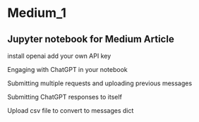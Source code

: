 # Medium_1
## Jupyter notebook for Medium Article

install openai
add your own API key

Engaging with ChatGPT in your notebook

Submitting multiple requests and uploading previous messages

Submitting ChatGPT responses to itself

Upload csv file to convert to messages dict
